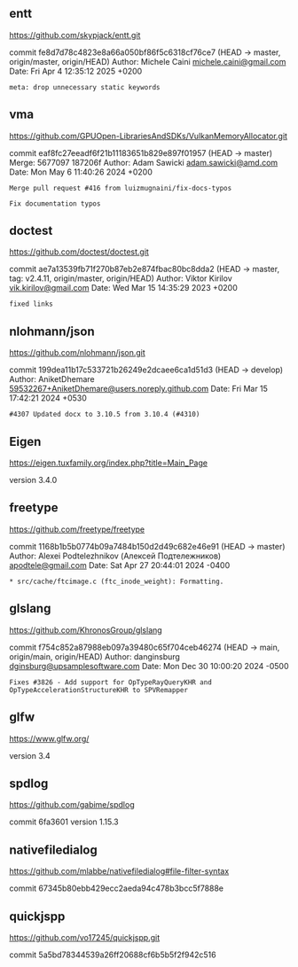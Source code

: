## entt

https://github.com/skypjack/entt.git

commit fe8d7d78c4823e8a66a050bf86f5c6318cf76ce7 (HEAD -> master, origin/master, origin/HEAD)
Author: Michele Caini <michele.caini@gmail.com>
Date:   Fri Apr 4 12:35:12 2025 +0200

    meta: drop unnecessary static keywords


## vma

https://github.com/GPUOpen-LibrariesAndSDKs/VulkanMemoryAllocator.git

commit eaf8fc27eeadf6f21b11183651b829e897f01957 (HEAD -> master)
Merge: 5677097 187206f
Author: Adam Sawicki <adam.sawicki@amd.com>
Date:   Mon May 6 11:40:26 2024 +0200

    Merge pull request #416 from luizmugnaini/fix-docs-typos

    Fix documentation typos


## doctest

https://github.com/doctest/doctest.git

commit ae7a13539fb71f270b87eb2e874fbac80bc8dda2 (HEAD -> master, tag: v2.4.11, origin/master, origin/HEAD)
Author: Viktor Kirilov <vik.kirilov@gmail.com>
Date:   Wed Mar 15 14:35:29 2023 +0200

    fixed links

## nlohmann/json

https://github.com/nlohmann/json.git

commit 199dea11b17c533721b26249e2dcaee6ca1d51d3 (HEAD -> develop)
Author: AniketDhemare <59532267+AniketDhemare@users.noreply.github.com>
Date:   Fri Mar 15 17:42:21 2024 +0530

    #4307 Updated docx to 3.10.5 from 3.10.4 (#4310)

## Eigen

https://eigen.tuxfamily.org/index.php?title=Main_Page

version 3.4.0


## freetype

https://github.com/freetype/freetype

commit 1168b1b5b0774b09a7484b150d2d49c682e46e91 (HEAD -> master)
Author: Alexei Podtelezhnikov (Алексей Подтележников) <apodtele@gmail.com>
Date:   Sat Apr 27 20:44:01 2024 -0400

    * src/cache/ftcimage.c (ftc_inode_weight): Formatting.

## glslang

https://github.com/KhronosGroup/glslang

commit f754c852a87988eb097a39480c65f704ceb46274 (HEAD -> main, origin/main, origin/HEAD)
Author: danginsburg <dginsburg@upsamplesoftware.com>
Date:   Mon Dec 30 10:00:20 2024 -0500

    Fixes #3826 - Add support for OpTypeRayQueryKHR and OpTypeAccelerationStructureKHR to SPVRemapper

## glfw

https://www.glfw.org/

version 3.4

## spdlog

https://github.com/gabime/spdlog

commit 6fa3601
version 1.15.3

## nativefiledialog 

https://github.com/mlabbe/nativefiledialog#file-filter-syntax

commit 67345b80ebb429ecc2aeda94c478b3bcc5f7888e

## quickjspp 

https://github.com/vo17245/quickjspp.git

commit 5a5bd78344539a26ff20688cf6b5b5f2f942c516